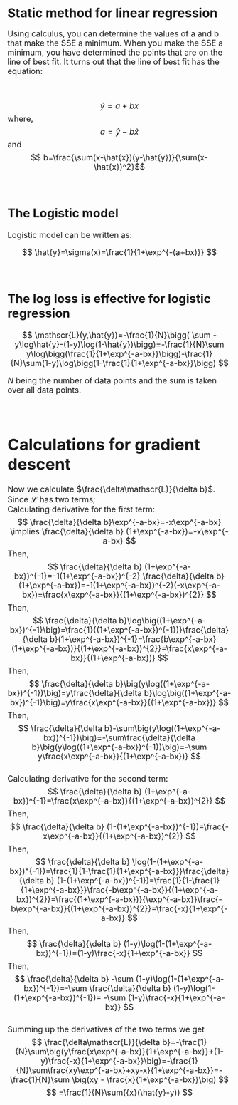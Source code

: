 # Static method for linear regression

<font size="4">
    
Using calculus, you can determine the values of a and b that make the SSE a minimum. When you make the SSE a minimum, you have determined the points that are on the line of best fit. It turns out that the line of best fit has the equation:


<br>

$$
\hat{y}=a+bx$$
where,
$$
a=\hat{y}-b\hat{x}$$
and
$$
b=\frac{\sum(x-\hat{x})(y-\hat{y})}{\sum(x-\hat{x})^2}$$ 


<br>

## The Logistic model

Logistic model can be written as:

$$
\hat{y}=\sigma(x)=\frac{1}{1+\exp^{-(a+bx)}}
$$

<br>

<font size="4">
    
## The log loss is effective for logistic regression
$$
\mathscr{L}(y,\hat{y})=-\frac{1}{N}\bigg( \sum -y\log\hat{y}-(1-y)\log(1-\hat{y})\bigg)=-\frac{1}{N}\sum y\log\bigg(\frac{1}{1+\exp^{-a-bx}}\bigg)-\frac{1}{N}\sum(1-y)\log\bigg(1-\frac{1}{1+\exp^{-a-bx}}\bigg)
$$

$N$ being the number of data points and the sum is taken over all data points.

<br>

# Calculations for gradient descent
Now we calculate $\frac{\delta\mathscr{L}}{\delta b}$. Since $\mathscr{L}$ has two terms;
\
Calculating derivative for the first term:
$$
\frac{\delta}{\delta b}\exp^{-a-bx}=-x\exp^{-a-bx} \implies \frac{\delta}{\delta b} (1+\exp^{-a-bx})=-x\exp^{-a-bx}
$$
Then,
$$
\frac{\delta}{\delta b} (1+\exp^{-a-bx})^{-1}=-1(1+\exp^{-a-bx})^{-2} \frac{\delta}{\delta b}(1+\exp^{-a-bx})=-1(1+\exp^{-a-bx})^{-2}(-x\exp^{-a-bx})=\frac{x\exp^{-a-bx}}{(1+\exp^{-a-bx})^{2}}
$$
Then,
$$
\frac{\delta}{\delta b}\log\big((1+\exp^{-a-bx})^{-1}\big)=\frac{1}{(1+\exp^{-a-bx})^{-1})}\frac{\delta}{\delta b}(1+\exp^{-a-bx})^{-1}=\frac{b\exp^{-a-bx}(1+\exp^{-a-bx})}{(1+\exp^{-a-bx})^{2}}=\frac{x\exp^{-a-bx}}{(1+\exp^{-a-bx})}
$$
Then,
$$
\frac{\delta}{\delta b}\big(y\log((1+\exp^{-a-bx})^{-1})\big)=y\frac{\delta}{\delta b}\log\big((1+\exp^{-a-bx})^{-1}\big)=y\frac{x\exp^{-a-bx}}{(1+\exp^{-a-bx})}
$$
Then,
$$
\frac{\delta}{\delta b}-\sum\big(y\log((1+\exp^{-a-bx})^{-1})\big)=-\sum\frac{\delta}{\delta b}\big(y\log((1+\exp^{-a-bx})^{-1})\big)=-\sum y\frac{x\exp^{-a-bx}}{(1+\exp^{-a-bx})}
$$
\
Calculating derivative for the second term:
$$
\frac{\delta}{\delta b} (1+\exp^{-a-bx})^{-1}=\frac{x\exp^{-a-bx}}{(1+\exp^{-a-bx})^{2}}
$$
Then,
$$
\frac{\delta}{\delta b} (1-(1+\exp^{-a-bx})^{-1})=\frac{-x\exp^{-a-bx}}{(1+\exp^{-a-bx})^{2}}
$$
Then,
$$
\frac{\delta}{\delta b} \log(1-(1+\exp^{-a-bx})^{-1})=\frac{1}{1-\frac{1}{1+\exp^{-a-bx}}}\frac{\delta}{\delta b} (1-(1+\exp^{-a-bx})^{-1})=\frac{1}{1-\frac{1}{1+\exp^{-a-bx}}}\frac{-b\exp^{-a-bx}}{(1+\exp^{-a-bx})^{2}}=\frac{(1+\exp^{-a-bx})}{\exp^{-a-bx}}\frac{-b\exp^{-a-bx}}{(1+\exp^{-a-bx})^{2}}=\frac{-x}{1+\exp^{-a-bx}}
$$
Then,
$$
\frac{\delta}{\delta b} (1-y)\log(1-(1+\exp^{-a-bx})^{-1})=(1-y)\frac{-x}{1+\exp^{-a-bx}}
$$
Then,
$$
\frac{\delta}{\delta b} -\sum (1-y)\log(1-(1+\exp^{-a-bx})^{-1})=-\sum \frac{\delta}{\delta b} (1-y)\log(1-(1+\exp^{-a-bx})^{-1})= -\sum (1-y)\frac{-x}{1+\exp^{-a-bx}}
$$
\
Summing up the derivatives of the two terms we get
$$
\frac{\delta\mathscr{L}}{\delta b}=-\frac{1}{N}\sum\big(y\frac{x\exp^{-a-bx}}{1+\exp^{-a-bx}}+(1-y)\frac{-x}{1+\exp^{-a-bx}}\big)=-\frac{1}{N}\sum\frac{xy\exp^{-a-bx}+xy-x}{1+\exp^{-a-bx}}=-\frac{1}{N}\sum \big(xy - \frac{x}{1+\exp^{-a-bx}}\big)
$$
$$
=\frac{1}{N}\sum({x}(\hat{y}-y))
$$





